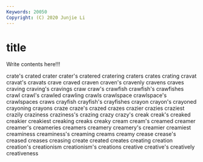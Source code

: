 ```yaml
---
Keywords: 20050
Copyright: (C) 2020 Junjie Li
---
```


# title

Write contents here!!!
 
crate's 
crated 
crater 
crater's 
cratered 
cratering
craters 
crates 
crating 
cravat 
cravat's 
cravats 
crave 
craved 
craven 
craven's
cravenly 
cravens 
craves 
craving 
craving's 
cravings 
craw 
craw's 
crawfish 
crawfish's
crawfishes 
crawl 
crawl's 
crawled 
crawling 
crawls 
crawlspace 
crawlspace's 
crawlspaces 
craws
crayfish 
crayfish's 
crayfishes 
crayon 
crayon's 
crayoned 
crayoning 
crayons 
craze 
craze's
crazed 
crazes 
crazier 
crazies 
craziest 
crazily 
craziness 
craziness's 
crazing 
crazy
crazy's 
creak 
creak's 
creaked 
creakier 
creakiest 
creaking 
creaks 
creaky 
cream
cream's 
creamed 
creamer 
creamer's 
creameries 
creamers 
creamery 
creamery's 
creamier 
creamiest
creaminess 
creaminess's 
creaming 
creams 
creamy 
crease 
crease's 
creased 
creases 
creasing
create 
created 
creates 
creating 
creation 
creation's 
creationism 
creationism's 
creations 
creative
creative's 
creatively 
creativeness 
